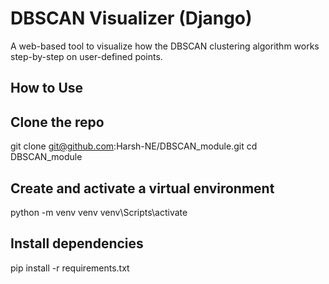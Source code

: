 # DBSCAN Visualizer (Django)

A web-based tool to visualize how the DBSCAN clustering algorithm works step-by-step on user-defined points.

## How to Use 

## Clone the repo
git clone git@github.com:Harsh-NE/DBSCAN_module.git
cd DBSCAN_module
## Create and activate a virtual environment
python -m venv venv
venv\Scripts\activate
## Install dependencies
pip install -r requirements.txt
